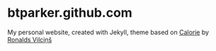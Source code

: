 # btparker.github.com
My personal website, created with Jekyll, theme based on [Calorie](https://github.com/ronv/colorie) by [Ronalds Vilciņš](https://ronaldsvilcins.com/)